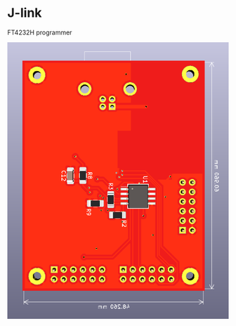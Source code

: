 # J-link
FT4232H programmer

![alt text](https://github.com/A53-spec/J-link/blob/main/bot.PNG?raw=true)
